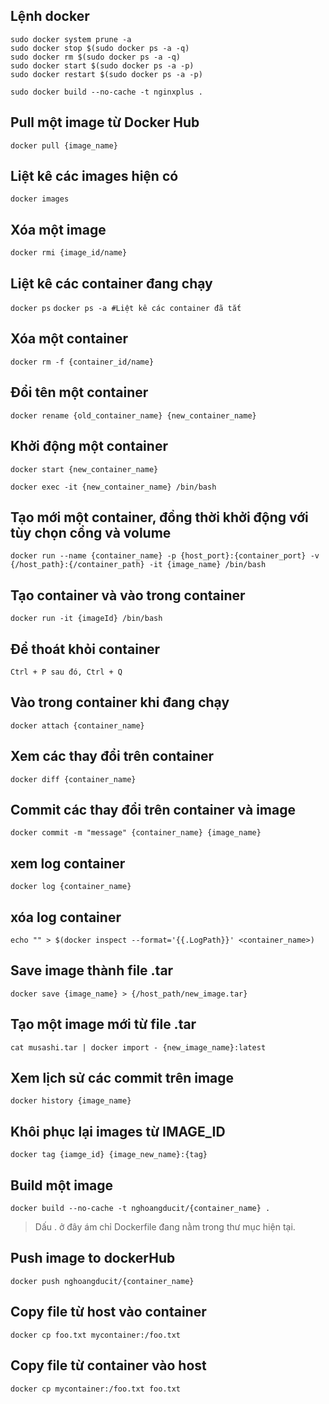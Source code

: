 ## Lệnh docker 
```
sudo docker system prune -a
sudo docker stop $(sudo docker ps -a -q)
sudo docker rm $(sudo docker ps -a -q)
sudo docker start $(sudo docker ps -a -p)
sudo docker restart $(sudo docker ps -a -p)

sudo docker build --no-cache -t nginxplus .
```
## Pull một image từ Docker Hub
`docker pull {image_name}`

## Liệt kê các images hiện có
`docker images`

## Xóa một image
`docker rmi {image_id/name}`

## Liệt kê các container đang chạy
`docker ps`
`docker ps -a #Liệt kê các container đã tắt`

## Xóa một container
`docker rm -f {container_id/name}`

## Đổi tên một container
`docker rename {old_container_name} {new_container_name}`

## Khởi động một container

`docker start {new_container_name}`

`docker exec -it {new_container_name} /bin/bash`

## Tạo mới một container, đồng thời khởi động với tùy chọn cổng và volume
`docker run --name {container_name} -p {host_port}:{container_port} -v {/host_path}:{/container_path} -it {image_name} /bin/bash`

## Tạo container và vào trong container
`docker run -it {imageId} /bin/bash`

## Để thoát khỏi container
`Ctrl + P sau đó, Ctrl + Q`

## Vào trong container khi đang chạy
`docker attach {container_name}`

## Xem các thay đổi trên container
`docker diff {container_name}`

## Commit các thay đổi trên container và image
`docker commit -m "message" {container_name} {image_name}`
## xem log container
`docker log {container_name}`

## xóa log container
`echo "" > $(docker inspect --format='{{.LogPath}}' <container_name>)`

## Save image thành file .tar
`docker save {image_name} > {/host_path/new_image.tar}`

## Tạo một image mới từ file .tar
`cat musashi.tar | docker import - {new_image_name}:latest`

## Xem lịch sử các commit trên image
`docker history {image_name}`

## Khôi phục lại images từ IMAGE_ID
`docker tag {iamge_id} {image_new_name}:{tag}`

## Build một image
`docker build --no-cache -t nghoangducit/{container_name} .`
> Dấu . ở đây ám chỉ Dockerfile đang nằm trong thư mục hiện tại.

## Push image to dockerHub
`docker push nghoangducit/{container_name}`

## Copy file từ host vào container
`docker cp foo.txt mycontainer:/foo.txt`

## Copy file từ container vào host
`docker cp mycontainer:/foo.txt foo.txt`
